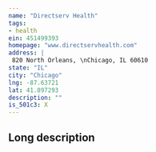 ```yaml
---
name: "Directserv Health"
tags:
- health
ein: 451499393
homepage: "www.directservhealth.com"
address: |
 820 North Orleans, \nChicago, IL 60610
state: "IL"
city: "Chicago"
lng: -87.63721
lat: 41.897293
description: ""
is_501c3: X
---
```


## Long description


